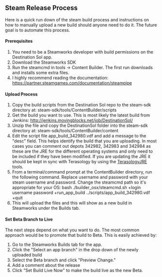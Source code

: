 Steam Release Process
------------
Here is a quick run down of the steam build process and instructions on how to manually upload a new build should anyone need to do it. The future goal is to automate this process.

#### Prerequisites
1. You need to be a Steamworks developer with build permissions on the Destination Sol app.
2. Download the Steamworks SDK
3. Run the steamcmd in tools -> Content Builder. The first run downloads and installs some extra files.
4. I highly recommend reading the documentation: https://partner.steamgames.com/documentation/steampipe

#### Upload Process
1. Copy the build scripts from the Destination Sol repo to the steam-sdk directory at: steam-sdk/tools/ContentBuilder/scripts
2. Get the build you want to use. This is most likely the latest build from Jenkins: http://jenkins.movingblocks.net/job/DestinationSol/
3. Unzip the file and copy the DestinationSol folder into the steam-sdk directory at: steam-sdk/tools/ContentBuilder/content
4. Edit the script file app_build_342980.vdf and add a message to the "desc" field. This helps identify the build that you are uploading.
In most cases you can comment out depots 342982, 342983 and 342984 as these are the JRE for the different operating systems and only need to be included if they have been modified. If you are updating the JRE it should be kept in sync with Terasology by using the [TerasologyJRE](https://github.com/MovingBlocks/TerasologyJRE) tools.
5. From a terminal/command prompt at the ContentBuilder directory, run the following command. Replace username and password with your steam username and password. Change the steamcmd path so it's appropriate for your OS:
bash ./builder_osx/steamcmd.sh +login username password +run_app_build ../scripts/app_build_342980.vdf +quit
6. This will upload the files and this will show as a new build in Steamworks under the Builds tab.

#### Set Beta Branch to Live
The next steps depend on what you want to do. The most common approach would be to promote that build to Beta. This is easily achieved by:
1. Go to the Steamworks Builds tab for the app.
2. Click the "Select an app branch" in the drop down of the newly uploaded build
3. Select the Beta branch and click "Preview Change."
4. Add a comment about the release
5. Click "Set Build Live Now" to make the build live as the new Beta.
